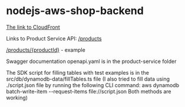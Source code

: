 # nodejs-aws-shop-backend

[The link to CloudFront](https://d2za0p8r8k37bf.cloudfront.net/)

Links to Product Service API: [/products](https://ic4qlwt2a5.execute-api.eu-west-1.amazonaws.com/products)

[/products/{productId}](https://ic4qlwt2a5.execute-api.eu-west-1.amazonaws.com/products/1a2b3c4d-1234-5678-abcd-1234567890ab) - example

Swagger documentation openapi.yaml is in the product-service folder

The SDK script for filling tables with test examples is in the src/db/dynamodb-data/fillTables.ts file
(I also tried to fill data using ./script.json file by running the following CLI command:
aws dynamodb batch-write-item --request-items file://script.json
Both methods are working)
